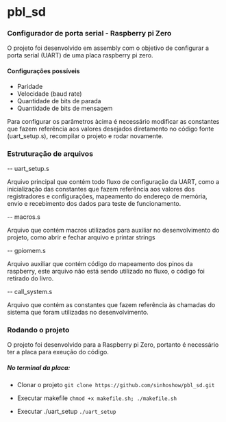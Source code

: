 # pbl_sd
### Configurador de porta serial - Raspberry pi Zero

O projeto foi desenvolvido em assembly com o objetivo de configurar a porta serial (UART) de uma placa raspberry pi zero.

#### Configurações possíveis
- Paridade
- Velocidade (baud rate)
- Quantidade de bits de parada
- Quantidade de bits de mensagem

Para configurar os parâmetros àcima é necessário modificar as constantes que fazem referência aos valores desejados diretamento no código fonte (uart_setup.s), recompilar o projeto e rodar novamente.

### Estruturação de arquivos

-- uart_setup.s

Arquivo principal que contém todo fluxo de configuração da UART, como a inicialização das constantes que fazem referência aos valores dos registradores e configurações, mapeamento do endereço de memória, envio e recebimento dos dados para teste de funcionamento.

-- macros.s

Arquivo que contém macros utilizados para auxiliar no desenvolvimento do projeto, como abrir e fechar arquivo e printar strings

-- gpiomem.s

Arquivo auxiliar que contém código do mapeamento dos pinos da raspberry, este arquivo não está sendo utilizado no fluxo, o código foi retirado do livro.

-- call_system.s

Arquivo que contém as constantes que fazem referência às chamadas do sistema que foram utilizadas no desenvolvimento.

### Rodando o projeto
O projeto foi desenvolvido para a Raspberry pi Zero, portanto é necessário ter a placa para exeução do código.

##### No terminal da placa:

- Clonar o projeto
  `git clone https://github.com/sinhoshow/pbl_sd.git`

- Executar makefile
  `chmod +x makefile.sh; ./makefile.sh`

- Executar ./uart_setup
  `./uart_setup`
